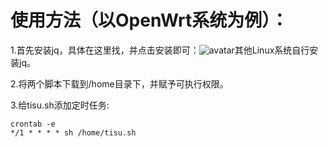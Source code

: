 # 使用方法（以OpenWrt系统为例）：
1.首先安装jq，具体在这里找，并点击安装即可：![avatar](https://cdn.jsdelivr.net/gh/youshandefeiyang/webcdn@v4.8/speedtestcn.png)其他Linux系统自行安装jq。

2.将两个脚本下载到/home目录下，并赋予可执行权限。

3.给tisu.sh添加定时任务:
```
crontab -e
*/1 * * * * sh /home/tisu.sh
```
